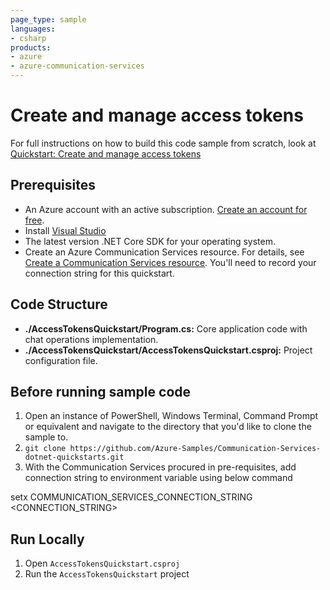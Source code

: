 ```yaml
---
page_type: sample
languages:
- csharp
products:
- azure
- azure-communication-services
---
```


# Create and manage access tokens

For full instructions on how to build this code sample from scratch, look at [Quickstart: Create and manage access tokens](https://docs.microsoft.com/azure/communication-services/quickstarts/access-tokens?pivots=programming-language-csharp)

## Prerequisites

- An Azure account with an active subscription. [Create an account for free](https://azure.microsoft.com/free/?WT.mc_id=A261C142F). 
- Install [Visual Studio](https://visualstudio.microsoft.com/downloads/)
- The latest version .NET Core SDK for your operating system.
- Create an Azure Communication Services resource. For details, see [Create a Communication Services resource](https://docs.microsoft.com/azure/communication-services/quickstarts/create-communication-resource). You'll need to record your connection string for this quickstart.

## Code Structure

- **./AccessTokensQuickstart/Program.cs:** Core application code with chat operations implementation.
- **./AccessTokensQuickstart/AccessTokensQuickstart.csproj:** Project configuration file.

## Before running sample code

1. Open an instance of PowerShell, Windows Terminal, Command Prompt or equivalent and navigate to the directory that you'd like to clone the sample to.
2. `git clone https://github.com/Azure-Samples/Communication-Services-dotnet-quickstarts.git`
3. With the Communication Services procured in pre-requisites, add connection string to environment variable using below command

setx COMMUNICATION_SERVICES_CONNECTION_STRING <CONNECTION_STRING>

## Run Locally

1. Open `AccessTokensQuickstart.csproj`
2. Run the `AccessTokensQuickstart` project